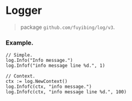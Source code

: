 # Logger

> package `github.com/fuyibing/log/v3`.

### Example.

```text
// Simple.
log.Info("Info message.")
log.Infof("info message line %d.", 1)

// Context.
ctx := log.NewContext()
log.Infofc(ctx, "info message.")
log.Infofc(ctx, "info message line %d.", 100)
```

